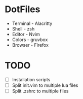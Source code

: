 # DotFiles

- Terminal - Alacritty
- Shell - zsh
- Editor - Nvim
- Colors - gruvbox
- Browser - Firefox

# TODO

- [ ] Installation scripts
- [ ] Split init.vim to multiple lua files
- [ ] Split .zshrc to multiple files
